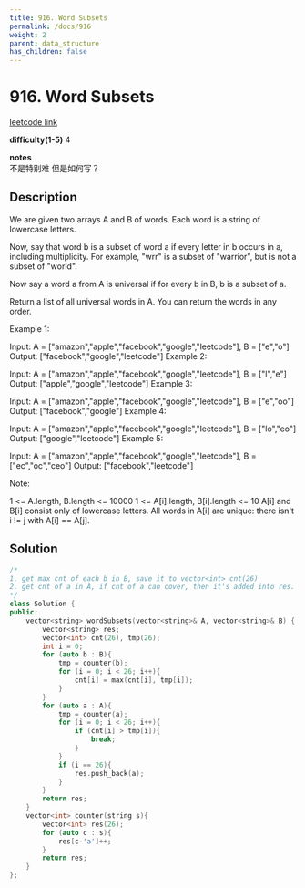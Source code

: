 ```yaml
---
title: 916. Word Subsets
permalink: /docs/916
weight: 2
parent: data_structure
has_children: false
---
```

# 916. Word Subsets
[leetcode link](https://leetcode.com/problems/word-subsets/)

**difficulty(1-5)** 
4

**notes**   
不是特别难 但是如何写？

## Description
We are given two arrays A and B of words.  Each word is a string of lowercase letters.

Now, say that word b is a subset of word a if every letter in b occurs in a, including multiplicity.  For example, "wrr" is a subset of "warrior", but is not a subset of "world".

Now say a word a from A is universal if for every b in B, b is a subset of a. 

Return a list of all universal words in A.  You can return the words in any order.

 

Example 1:

Input: A = ["amazon","apple","facebook","google","leetcode"], B = ["e","o"]
Output: ["facebook","google","leetcode"]
Example 2:

Input: A = ["amazon","apple","facebook","google","leetcode"], B = ["l","e"]
Output: ["apple","google","leetcode"]
Example 3:

Input: A = ["amazon","apple","facebook","google","leetcode"], B = ["e","oo"]
Output: ["facebook","google"]
Example 4:

Input: A = ["amazon","apple","facebook","google","leetcode"], B = ["lo","eo"]
Output: ["google","leetcode"]
Example 5:

Input: A = ["amazon","apple","facebook","google","leetcode"], B = ["ec","oc","ceo"]
Output: ["facebook","leetcode"]
 

Note:

1 <= A.length, B.length <= 10000
1 <= A[i].length, B[i].length <= 10
A[i] and B[i] consist only of lowercase letters.
All words in A[i] are unique: there isn't i != j with A[i] == A[j].

## Solution

```c++
/*
1. get max cnt of each b in B, save it to vector<int> cnt(26)
2. get cnt of a in A, if cnt of a can cover, then it's added into res.
*/
class Solution {
public:
    vector<string> wordSubsets(vector<string>& A, vector<string>& B) {
        vector<string> res;
        vector<int> cnt(26), tmp(26);
        int i = 0;
        for (auto b : B){
            tmp = counter(b);
            for (i = 0; i < 26; i++){
                cnt[i] = max(cnt[i], tmp[i]);
            }
        }
        for (auto a : A){
            tmp = counter(a);
            for (i = 0; i < 26; i++){
                if (cnt[i] > tmp[i]){
                    break;
                }
            }
            if (i == 26){
                res.push_back(a);
            }            
        }
        return res;
    }
    vector<int> counter(string s){
        vector<int> res(26);
        for (auto c : s){
            res[c-'a']++;
        }
        return res;
    }
};
```

<!-- 
Default label
{: .label }

Blue label
{: .label .label-blue }

Stable
{: .label .label-green }

New release
{: .label .label-purple }

Coming soon
{: .label .label-yellow }

Deprecated
{: .label .label-red } -->
